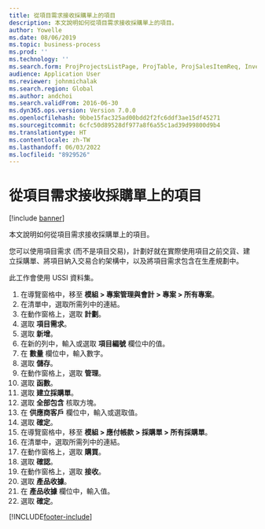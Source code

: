 ```yaml
---
title: 從項目需求接收採購單上的項目
description: 本文說明如何從項目需求接收採購單上的項目。
author: Yowelle
ms.date: 08/06/2019
ms.topic: business-process
ms.prod: ''
ms.technology: ''
ms.search.form: ProjProjectsListPage, ProjTable, ProjSalesItemReq, InventItemIdLookupSimple, PurchCreateFromSalesOrder, VendAccountItemLookup, PurchTable, PurchEditLines
audience: Application User
ms.reviewer: johnmichalak
ms.search.region: Global
ms.author: andchoi
ms.search.validFrom: 2016-06-30
ms.dyn365.ops.version: Version 7.0.0
ms.openlocfilehash: 9bbe15fac325ad00bdd2f2fc6ddf3ae15df45271
ms.sourcegitcommit: 6cfc50d89528df977a8f6a55c1ad39d99800d9b4
ms.translationtype: HT
ms.contentlocale: zh-TW
ms.lasthandoff: 06/03/2022
ms.locfileid: "8929526"
---
```

# <a name="receive-items-on-purchase-order-from-item-requirement"></a>從項目需求接收採購單上的項目

[!include [banner](../../includes/banner.md)]

本文說明如何從項目需求接收採購單上的項目。

您可以使用項目需求 (而不是項目交易)，計劃好就在實際使用項目之前交貨、建立採購單、將項目納入交易合約架構中，以及將項目需求包含在生產規劃中。 

此工作會使用 USSI 資料集。

1. 在導覽窗格中，移至 **模組 > 專案管理與會計 > 專案 > 所有專案**。
2. 在清單中，選取所需列中的連結。
3. 在動作窗格上，選取 **計劃**。
4. 選取 **項目需求**。
5. 選取 **新增**。
6. 在新的列中，輸入或選取 **項目編號** 欄位中的值。
7. 在 **數量** 欄位中，輸入數字。
8. 選取 **儲存**。
9. 在動作窗格上，選取 **管理**。
10. 選取 **函數**。
11. 選取 **建立採購單**。
12. 選取 **全部包含** 核取方塊。
13. 在 **供應商客戶** 欄位中，輸入或選取值。
14. 選取 **確定**。
15. 在導覽窗格中，移至 **模組 > 應付帳款 > 採購單 > 所有採購單**。
16. 在清單中，選取所需列中的連結。
17. 在動作窗格上，選取 **購買**。
18. 選取 **確認**。
19. 在動作窗格上，選取 **接收**。
20. 選取 **產品收據**。
21. 在 **產品收據** 欄位中，輸入值。
22. 選取 **確定**。



[!INCLUDE[footer-include](../../includes/footer-banner.md)]